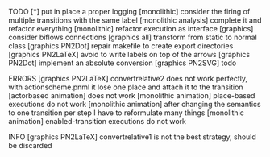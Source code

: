 TODO
[*] put in place a proper logging
[monolithic] consider the firing of multiple transitions with the same label
[monolithic analysis] complete it and refactor everything
[monolithic] refactor execution as interface
[graphics] consider biflows connections
[graphics all] transform from static to normal class
[graphics PN2Dot] repair makefile to create export directories
[graphics PN2LaTeX] avoid to write labels on top of the arrows
[graphics PN2Dot] implement an absolute conversion
[graphics PN2SVG] todo


ERRORS
[graphics PN2LaTeX] convertrelative2 does not work perfectly, with actionscheme.pnml it lose one place and attach it to the transition
[actorbased animation] does not work
[monolithic animation] place-based executions do not work
[monolithic animation] after changing the semantics to one transition per step I have to reformulate many things
[monolithic animation] enabled-transition executions do not work

INFO
[graphics PN2LaTeX] convertrelative1 is not the best strategy, should be discarded

